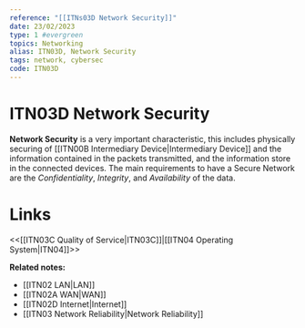 ```yaml
---
reference: "[[ITNs03D Network Security]]"
date: 23/02/2023
type: 1 #evergreen
topics: Networking
alias: ITN03D, Network Security
tags: network, cybersec 
code: ITN03D
---
```

# ITN03D Network Security

**Network Security** is a very important characteristic, this includes physically securing of [[ITN00B Intermediary Device|Intermediary Device]] and the information contained in the packets transmitted, and the information store in the connected devices. The main requirements to have a Secure Network are the *Confidentiality*, *Integrity*, and *Availability* of the data.

# Links
<<[[ITN03C Quality of Service|ITN03C]]|[[ITN04 Operating System|ITN04]]>>

**Related notes:**
- [[ITN02 LAN|LAN]]
- [[ITN02A WAN|WAN]]
- [[ITN02D Internet|Internet]]
- [[ITN03 Network Reliability|Network Reliability]]
